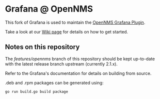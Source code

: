 # Grafana @ OpenNMS

This fork of Grafana is used to maintain the [OpenNMS Grafana Plugin](http://www.opennms.org/wiki/Grafana).

Take a look at our [Wiki page](http://www.opennms.org/wiki/Grafana) for details on how to get started.

## Notes on this repository

The *features/opennms* branch of this repository should be kept up-to-date with the latest release branch upstream (currently 2.1.x).

Refer to the Grafana's documentation for details on building from source.

.deb and .rpm packages can be generated using:

```
go run build.go build package
```
